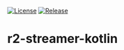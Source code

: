 [![License](https://img.shields.io/badge/License-BSD%203--Clause-blue.svg)](/LICENSE)
[![Release](https://jitpack.io/v/codetoart/r2-streamer-kotlin.svg)](https://jitpack.io/#codetoart/r2-streamer-kotlin)
# r2-streamer-kotlin
